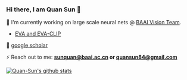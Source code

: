 ### Hi there, I am Quan Sun 👋

<!-- <img src="https://komarev.com/ghpvc/?username=Quan-Sun&label=Profile%20views&color=0e75b6&style=flat" alt="Quan-Sun" /> -->

🌱 I'm currently working on large scale neural nets @ [BAAI Vision Team](https://github.com/baaivision).
- [EVA and EVA-CLIP](https://github.com/baaivision/EVA)

🔭 [google scholar](https://scholar.google.com/citations?user=pVKiHdEAAAAJ&hl=en)

⚡ Reach out to me: **sunquan@baai.ac.cn or quansun84@gmail.com**

[![Quan-Sun's github stats](https://github-readme-stats.vercel.app/api?username=Quan-Sun)](https://github.com/anuraghazra/github-readme-stats) 
